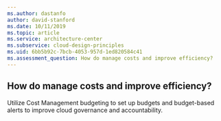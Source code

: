 ```yaml
---
ms.author: dastanfo
author: david-stanford
ms.date: 10/11/2019
ms.topic: article
ms.service: architecture-center
ms.subservice: cloud-design-principles
ms.uid: 6bb5b92c-7bcb-4053-957d-1ed820584c41
ms.assessment_question: How do manage costs and improve efficiency?
---
```

## How do manage costs and improve efficiency?


Utilize Cost Management budgeting to set up budgets and budget-based alerts to improve cloud governance and accountability.